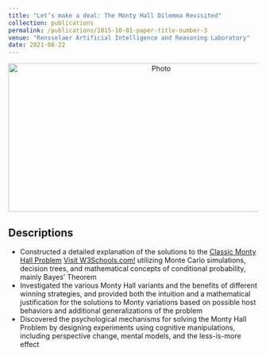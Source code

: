```yaml
---
title: "Let’s make a deal: The Monty Hall Dilemma Revisited"
collection: publications
permalink: /publications/2015-10-01-paper-title-number-3
venue: "Rensselaer Artificial Intelligence and Reasoning Laboratory"
date: 2021-08-22
---
```


<p align="center">
  <img src="https://haowen-he.github.io/images/Screen Shot 2021-07-07 at 8.25.14 PM.png?raw=true" alt="Photo" width="600" height="300"/> 
</p>

## Descriptions 
* Constructed a detailed explanation of the solutions to the [Classic Monty Hall Problem](http://montyhall.bram-hub.com/) <a href="https://www.w3schools.com">Visit W3Schools.com!</a> utilizing Monte Carlo simulations, decision trees, and mathematical concepts of conditional probability, mainly Bayes’ Theorem
* Investigated the various Monty Hall variants and the benefits of different winning strategies, and provided both the intuition and a mathematical justification for the solutions to Monty variations based on possible host behaviors and additional generalizations of the problem
* Discovered the psychological mechanisms for solving the Monty Hall Problem by designing experiments using cognitive manipulations, including perspective change, mental models, and the less-is-more effect
